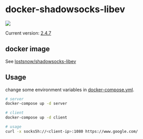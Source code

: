 # docker-shadowsocks-libev

[![](https://travis-ci.org/lostsnow/docker-shadowsocks-libev.svg)](https://travis-ci.org/lostsnow/docker-shadowsocks-libev)

Current version: [2.4.7][1]

## docker image

See [lostsnow/shadowsocks-libev][2]

## Usage

change some environment variables in [docker-compose.yml][3].

```bash
# server
docker-compose up -d server

# client
docker-compose up -d client

# usage
curl -x socks5h://<client-ip>:1080 https://www.google.com/
```

[1]: https://github.com/shadowsocks/shadowsocks-libev/releases
[2]: https://hub.docker.com/r/lostsnow/shadowsocks-libev/
[3]: https://github.com/lostsnow/docker-shadowsocks-libev/blob/master/docker-compose.yml
